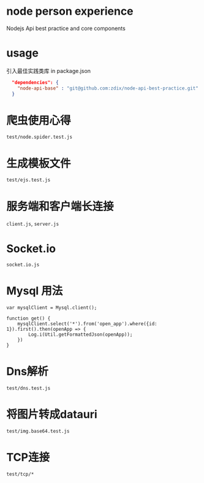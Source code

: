 # node person experience
Nodejs Api best practice and core components

# usage
引入最佳实践类库
in package.json
```json
  "dependencies": {
    "node-api-base" : "git@github.com:zdix/node-api-best-practice.git"
  }
```

# 爬虫使用心得
`test/node.spider.test.js`


# 生成模板文件
`test/ejs.test.js`


# 服务端和客户端长连接
`client.js`, `server.js`

# Socket.io
`socket.io.js`

# Mysql 用法
```
var mysqlClient = Mysql.client();

function get() {
    mysqlClient.select('*').from('open_app').where({id: 1}).first().then(openApp => {
        Log.i(Util.getFormattedJson(openApp));
    })
}

```

# Dns解析
`test/dns.test.js`

# 将图片转成datauri 
`test/img.base64.test.js`

# TCP连接
`test/tcp/*`